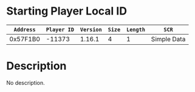 # Starting Player Local ID

| `Address` | `Player ID` | `Version` | `Size` | `Length` | `SCR` |
| ---------- | ----------- | --------- | ------ | -------- | ---- |
| 0x57F1B0 | -11373 | 1.16.1 | 4 | 1 | Simple Data |

# Description

No description.